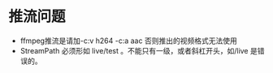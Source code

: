 # 推流问题


- ffmpeg推流是请加-c:v h264 -c:a aac 否则推出的视频格式无法使用
- StreamPath 必须形如 live/test 。不能只有一级，或者斜杠开头，如/live 是错误的。
